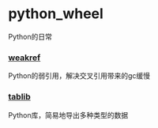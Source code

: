 # python_wheel
Python的日常

### [weakref](./weakref/weakref_test.py)
Python的弱引用，解决交叉引用带来的gc缓慢

### [tablib](./tablib/tablib_test.py)
Python库，简易地导出多种类型的数据
